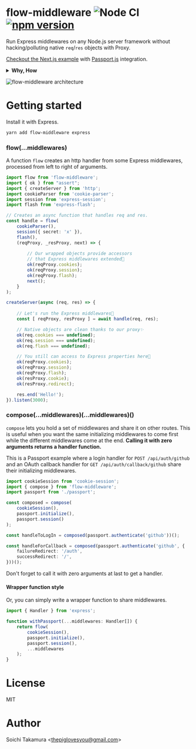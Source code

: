 # flow-middleware ![Node CI](https://github.com/piglovesyou/flow-middleware/actions/workflows/nodejs.yml/badge.svg) [![npm version](https://badge.fury.io/js/flow-middleware.svg)](https://badge.fury.io/js/flow-middleware)

Run Express middlewares on any Node.js server framework without hacking/polluting native `req`/`res` objects with Proxy.

[Checkout the Next.js example](https://github.com/piglovesyou/nextjs-passport-oauth-example) with [Passport.js](http://www.passportjs.org/) integration.

<details><summary><b>Why, How</b></summary>
<p>
    
# Why

As people start using a new Node server library other than [Express](https://expressjs.com/), they encounter a lack of middlewares that Express already has, which have been well tested and production-ready many years ago. Some of them try to shape a brand new ecosystem on the new island and some just go back to Express.

Let's start from admitting Express is one of the most successful, beautifully designed and battle-tested software in the Node ecosystem. Don't forget its **hundreds of outstanding middlewares** have been born on it. Then why you can't use them? The answers will be summarized:

* It breaks since they depend on `req.param()` and `res.redirect()` that Express decorates native objects with. I don't want to hack to make them work in my _${Your favorite server comes here}_.
* Pollution. [Express officially recommends](https://expressjs.com/en/guide/writing-middleware.html) middlewares to extend object properties such as `req.session` and `req.flash`, just where my _${Your favorite server}_ leaves them tidy. Plus, dynamic extensions don't fit today of the TypeScript era.

Yeah. Let's move on.

# How

JavaScript `Proxy`.

Wrapping `req` and `res` by `Proxy` to split using native methods and Express methods. Express exports clean prototypes that we can intercept internal calls with. It lets middlewares to call native methods like `res.writeHead()` and `res.end()` so native objects properly embed HTTP info and send the response.

In the end, flow-middleware returns the extended properties like `req.session` and `req.user` so you can use them after the middlewares go through.

</p>
</details>

![flow-middleware architecture](resource/flow-middleware.png)

# Getting started

Install it with Express.

```bash
yarn add flow-middleware express
```

### flow(...middlewares)

A function `flow` creates an http handler from some Express middlewares, processed from left to right of arguments.

```typescript
import flow from 'flow-middleware';
import { ok } from "assert";
import { createServer } from 'http';
import cookieParser from 'cookie-parser';
import session from 'express-session';
import flash from 'express-flash';

// Creates an async function that handles req and res.
const handle = flow(
    cookieParser(),
    session({ secret: 'x' }),
    flash(),
    (reqProxy, _resProxy, next) => {
    
        // Our wrapped objects provide accessors
        // that Express middlewares extended💪
        ok(reqProxy.cookies);
        ok(reqProxy.session);
        ok(reqProxy.flash);
        next();
    }
);

createServer(async (req, res) => {
  
    // Let's run the Express middlewares🚀
    const [ reqProxy, resProxy ] = await handle(req, res);

    // Native objects are clean thanks to our proxy✨
    ok(req.cookies === undefined);
    ok(req.session === undefined);
    ok(req.flash === undefined);

    // You still can access to Express properties here🚚
    ok(reqProxy.cookies);
    ok(reqProxy.session);
    ok(reqProxy.flash);
    ok(resProxy.cookie);
    ok(resProxy.redirect);

    res.end('Hello!');
}).listen(3000);
```

### compose(...middlewares)(...middlewares)()

`compose` lets you hold a set of middlewares and share it on other routes. This is useful when you want the same initializing middlewares to come first while the different middlewares come at the end. **Calling it with zero arguments returns a handler function.** 

This is a Passport example where a login handler for `POST /api/auth/github` and an OAuth callback handler for `GET /api/auth/callback/github` share their initializing middlewares.

```typescript
import cookieSession from 'cookie-session';
import { compose } from 'flow-middleware';
import passport from './passport';

const composed = compose(
    cookieSession(),
    passport.initialize(),
    passport.session()
);

const handleToLogIn = composed(passport.authenticate('github'))();

const handleForCallback = composed(passport.authenticate('github', {
    failureRedirect: '/auth',
    successRedirect: '/',
}))();
```

Don't forget to call it with zero arguments at last to get a handler.

#### Wrapper function style

Or, you can simply write a wrapper function to share middlewares.

```typescript
import { Handler } from 'express';

function withPassport(...middlewares: Handler[]) {
    return flow(
        cookieSession(),
        passport.initialize(),
        passport.session(),
        ...middlewares
    );
}
```

# License

MIT

# Author

Soichi Takamura \<thepiglovesyou@gmail.com>
